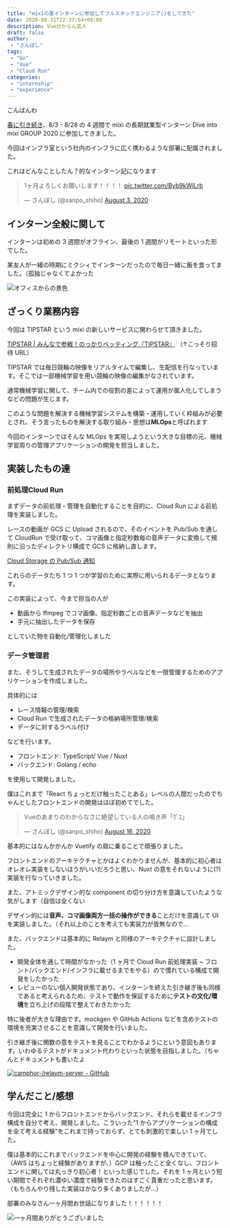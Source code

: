 ```yaml
---
title: "mixiの夏インターンに参加してフルスタックエンジニア()をしてきた"
date: 2020-08-31T22:37:54+09:00
description: Vue分からん芸人
draft: false
author:
 - "さんぽし"
tags:
 - "Go"
 - "Vue"
 - "Cloud Run"
categories:
 - "internship"
 - "experience"
---
```


こんばんわ

[春に引き続き](/posts/mixi-spring-internship-2020/)、8/3 - 8/28 の 4 週間で mixi の長期就業型インターン Dive into mixi GROUP 2020 に参加してきました。

今回はインフラ室という社内のインフラに広く携わるような部署に配属されました。

これはどんなことしたん？的なインターン記になります

<blockquote class="twitter-tweet"><p lang="ja" dir="ltr">1ヶ月よろしくお願いします！！！！ <a href="https://t.co/Byb9kWiLrb">pic.twitter.com/Byb9kWiLrb</a></p>&mdash; さんぽし (@sanpo_shiho) <a href="https://twitter.com/sanpo_shiho/status/1290091976541364224?ref_src=twsrc%5Etfw">August 3, 2020</a></blockquote> <script async src="https://platform.twitter.com/widgets.js" charset="utf-8"></script>

## インターン全般に関して

インターンは初めの 3 週間がオフライン、最後の 1 週間がリモートといった形でした。

某友人が一緒の時期にミクシィでインターンだったので毎日一緒に飯を食ってました。（孤独じゃなくてよかった

![オフィスからの景色](/images/posts/mixi-summer-internship-2020.jpg)

## ざっくり業務内容

今回は TIPSTAR という mixi の新しいサービスに関わらせて頂きました。

[TIPSTAR | みんなで参戦！のっかりベッティング『TIPSTAR』](https://tipstar.com/top?inviteCode=7a23e404-d803-44ab-a246-13232f1a6b2f)
（↑こっそり招待 URL）

TIPSTAR では毎日競輪の映像をリアルタイムで編集し、生配信を行なっています。そこでは一部機械学習を用い競輪の映像の編集がなされています。

通常機械学習に関して、チーム内での役割の差によって運用が属人化してしまうなどの問題が生じます。

このような問題を解決する機械学習システムを構築・運用していく枠組みが必要とされ、そう言ったものを解決する取り組み・思想は**MLOps**と呼ばれます

今回のインターンではそんな MLOps を実現しようという大きな目標の元、機械学習周りの管理アプリケーションの開発を担当しました。

## 実装したもの達

### 前処理Cloud Run

まずデータの前処理・管理を自動化することを目的に、Cloud Run による前処理を実装しました。

レースの動画が GCS に Upload されるので、そのイベントを Pub/Sub を通して CloudRun で受け取って、コマ画像と指定秒数毎の音声データに変換して規則に沿ったディレクトリ構成で GCS に格納し直します。

[Cloud Storage の Pub/Sub 通知](https://cloud.google.com/storage/docs/pubsub-notifications?hl=ja)

これらのデータたち 1 つ 1 つが学習のために実際に用いられるデータとなります。

この実装によって、今まで担当の人が

- 動画から ffmpeg でコマ画像、指定秒数ごとの音声データなどを抽出
- 手元に抽出したデータを保存

としていた物を自動化/管理化しました


### データ管理君


また、そうして生成されたデータの場所やラベルなどを一限管理するためのアプリケーションを作成しました。

具体的には

- レース情報の管理/検索
- Cloud Run で生成されたデータの格納場所管理/検索
- データに対するラベル付け

などを行います。

- フロントエンド: TypeScript/ Vue / Nuxt
- バックエンド: Golang / echo

を使用して開発しました。


僕はこれまで「React ちょっとだけ触ったことある」レベルの人間だったのでちゃんとしたフロントエンドの開発はほぼ初めてでした。

<blockquote class="twitter-tweet"><p lang="ja" dir="ltr">Vueのあまりのわからなさに絶望している人の鳴き声「ｳﾞｴ」</p>&mdash; さんぽし (@sanpo_shiho) <a href="https://twitter.com/sanpo_shiho/status/1294973265895501825?ref_src=twsrc%5Etfw">August 16, 2020</a></blockquote> <script async src="https://platform.twitter.com/widgets.js" charset="utf-8"></script>

基本的にはなんかかんか Vuetify の肩に乗ることで頑張りました。

フロントエンドのアーキテクチャとかはよくわかりませんが、基本的に初心者はオレオレ実装をしないほうがいいだろうと思い、Nuxt の意をそれないように(?)実装を行なっていきました。

また、アトミックデザイン的な component の切り分け方を意識していたような気がします（自信は全くない

デザイン的には**音声、コマ画像両方一括の操作ができる**ことだけを意識して UI を実装しました。（それ以上のことを考えても実装力が皆無なので…

また、バックエンドは基本的に Relaym と同様のアーキテクチャに設計しました。

- 開発全体を通して時間がなかった（1 ヶ月で Cloud Run 前処理実装 ~ フロント/バックエンド/インフラに載せるまでをやる）ので慣れている構成で開発をしたかった
- レビューのない個人開発状態であり、インターンを終えた引き継ぎ後も同様であると考えられるため、テストで動作を保証するために**テストの文化/環境**を立ち上げの段階で整えておきたかった

特に後者が大きな理由です。mockgen や GitHub Actions などを含めテストの環境を充実させることを意識して開発を行いました。

引き継ぎ後に関数の意をテストを見ることでわかるようにという意図もあります。いわゆるテストがドキュメント代わりといった状態を目指しました。（ちゃんとドキュメントも書いたよ

[![camphor-/relaym-server - GitHub](https://gh-card.dev/repos/camphor-/relaym-server.svg)](https://github.com/camphor-/relaym-server)

## 学んだこと/感想

今回は完全に 1 からフロントエンドからバックエンド、それらを載せるインフラ構成を自分で考え、開発しました。こういった"1 からアプリケーションの構成を全て考える経験"をこれまで持っておらず、とても刺激的で楽しい 1 ヶ月でした。

僕は基本的にこれまでバックエンドを中心に開発の経験を積んできていて、（AWS はちょっと経験がありますが、）GCP は触ったこと全くなし、フロントエンドに関しては丸っきり初心者！といった感じでした。それを 1 ヶ月という短い期間でそれぞれ濃ゆい濃度で経験できたのはすごく貴重だったと思います。（もちろんやり残した実装はかなり多くありましたが…）

部署のみなさん一ヶ月間お世話になりました！！！！！！

![一ヶ月間ありがとうございました](/images/posts/mixi-summer-internship-20202.png)
